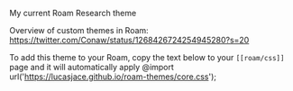 My current Roam Research theme

Overview of custom themes in Roam: https://twitter.com/Conaw/status/1268426724254945280?s=20

To add this theme to your Roam, copy the text below to your `[[roam/css]]` page and it will automatically apply
@import url('https://lucasjace.github.io/roam-themes/core.css');
